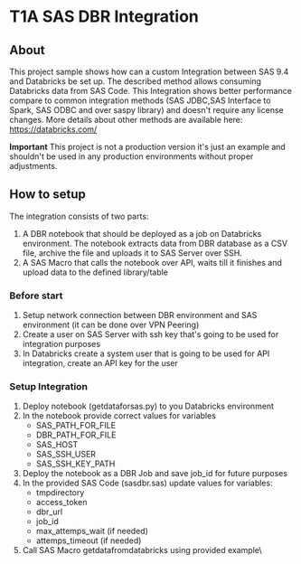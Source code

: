 # T1A SAS DBR Integration

## About
This project sample shows how can a custom Integration between SAS 9.4 and Databricks be set up. The described method allows consuming Databricks data from SAS Code. This Integration shows better performance compare to common integration methods (SAS JDBC,SAS Interface to Spark, SAS ODBC and over saspy library) and doesn't require any license changes. 
More details about other methods are available here: https://databricks.com/

**Important** This project is not a production version it's just an example and shouldn't be used in any production environments without proper adjustments.

## How to setup
The integration consists of two parts:
1. A DBR notebook that should be deployed as a job on Databricks environment. The notebook extracts data from DBR database as a CSV file, archive the file and uploads it to SAS Server over SSH.
2. A SAS Macro that calls the notebook over API, waits till it finishes and upload data to the defined library/table

### Before start

1. Setup network connection between DBR environment and SAS environment (it can be done over VPN Peering)
2. Create a user on SAS Server with ssh key that's going to be used for integration purposes
3. In Databricks create a system user that is going to be used for API integration, create an API key for the user

### Setup Integration

1. Deploy notebook (getdataforsas.py) to you Databricks environment
2. In the notebook provide correct values for variables 
    - SAS_PATH_FOR_FILE
    - DBR_PATH_FOR_FILE
    - SAS_HOST
    - SAS_SSH_USER
    - SAS_SSH_KEY_PATH
3. Deploy the notebook as a DBR Job and save job_id for future purposes
4. In the provided SAS Code (sasdbr.sas) update values for variables:
    - tmpdirectory
    - access_token
    - dbr_url
    - job_id
    - max_attemps_wait (if needed)
    - attemps_timeout (if needed)
5. Call SAS Macro getdatafromdatabricks using provided example\



